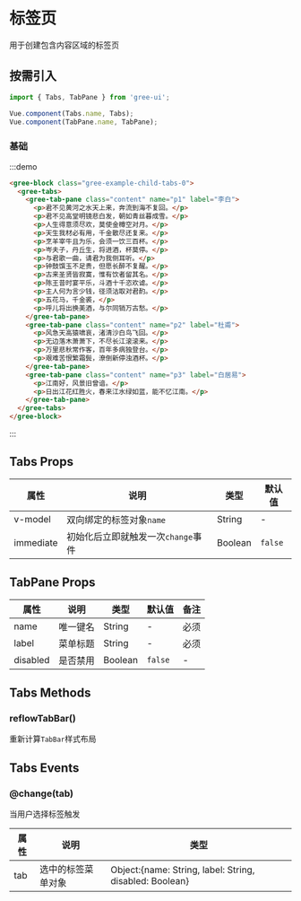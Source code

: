 # 标签页

用于创建包含内容区域的标签页

## 按需引入

```javascript
import { Tabs, TabPane } from 'gree-ui';

Vue.component(Tabs.name, Tabs);
Vue.component(TabPane.name, TabPane);
```

### 基础

:::demo

```html
<gree-block class="gree-example-child-tabs-0">
  <gree-tabs>
    <gree-tab-pane class="content" name="p1" label="李白">
      <p>君不见黄河之水天上来，奔流到海不复回。</p>
      <p>君不见高堂明镜悲白发，朝如青丝暮成雪。</p>
      <p>人生得意须尽欢，莫使金樽空对月。</p>
      <p>天生我材必有用，千金散尽还复来。</p>
      <p>烹羊宰牛且为乐，会须一饮三百杯。</p>
      <p>岑夫子，丹丘生，将进酒，杯莫停。</p>
      <p>与君歌一曲，请君为我侧耳听。</p>
      <p>钟鼓馔玉不足贵，但愿长醉不复醒。</p>
      <p>古来圣贤皆寂寞，惟有饮者留其名。</p>
      <p>陈王昔时宴平乐，斗酒十千恣欢谑。</p>
      <p>主人何为言少钱，径须沽取对君酌。</p>
      <p>五花马，千金裘，</p>
      <p>呼儿将出换美酒，与尔同销万古愁。</p>
    </gree-tab-pane>
    <gree-tab-pane class="content" name="p2" label="杜甫">
      <p>风急天高猿啸哀，渚清沙白鸟飞回。</p>
      <p>无边落木萧萧下，不尽长江滚滚来。</p>
      <p>万里悲秋常作客，百年多病独登台。</p>
      <p>艰难苦恨繁霜鬓，潦倒新停浊酒杯。</p>
    </gree-tab-pane>
    <gree-tab-pane class="content" name="p3" label="白居易">
      <p>江南好，风景旧曾谙。</p>
      <p>日出江花红胜火，春来江水绿如蓝，能不忆江南。</p>
    </gree-tab-pane>
  </gree-tabs>
</gree-block>
```

:::

## Tabs Props

| 属性      | 说明                               | 类型    | 默认值  |
| --------- | ---------------------------------- | ------- | ------- |
| v-model   | 双向绑定的标签对象`name`           | String  | \-      |
| immediate | 初始化后立即就触发一次`change`事件 | Boolean | `false` |

## TabPane Props

| 属性     | 说明     | 类型    | 默认值  | 备注 |
| -------- | -------- | ------- | ------- | ---- |
| name     | 唯一键名 | String  | \-      | 必须 |
| label    | 菜单标题 | String  | \-      | 必须 |
| disabled | 是否禁用 | Boolean | `false` | \-   |

## Tabs Methods

### reflowTabBar()

重新计算`TabBar`样式布局

## Tabs Events

### @change(tab)

当用户选择标签触发

| 属性 | 说明               | 类型                                                    |
| ---- | ------------------ | ------------------------------------------------------- |
| tab  | 选中的标签菜单对象 | Object:{name: String, label: String, disabled: Boolean} |

<style lang="less">
.gree-example-child-tabs-0 {
  .content {
    font-size: 23px;
    background: #fff;
    padding: 50px;
  }
}
</style>
